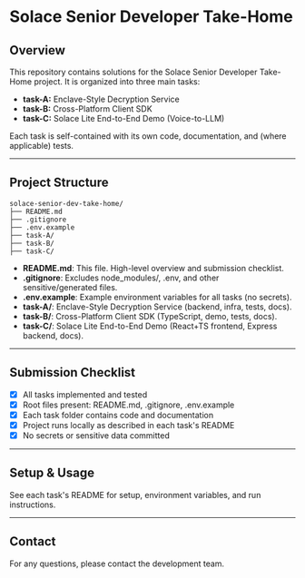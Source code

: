# Solace Senior Developer Take-Home

## Overview
This repository contains solutions for the Solace Senior Developer Take-Home project. It is organized into three main tasks:

- **task-A:** Enclave-Style Decryption Service
- **task-B:** Cross-Platform Client SDK
- **task-C:** Solace Lite End-to-End Demo (Voice-to-LLM)

Each task is self-contained with its own code, documentation, and (where applicable) tests.

---

## Project Structure
```
solace-senior-dev-take-home/
├── README.md
├── .gitignore
├── .env.example
├── task-A/
├── task-B/
├── task-C/
```

- **README.md**: This file. High-level overview and submission checklist.
- **.gitignore**: Excludes node_modules/, .env, and other sensitive/generated files.
- **.env.example**: Example environment variables for all tasks (no secrets).
- **task-A/**: Enclave-Style Decryption Service (backend, infra, tests, docs).
- **task-B/**: Cross-Platform Client SDK (TypeScript, demo, tests, docs).
- **task-C/**: Solace Lite End-to-End Demo (React+TS frontend, Express backend, docs).

---

## Submission Checklist
- [x] All tasks implemented and tested
- [x] Root files present: README.md, .gitignore, .env.example
- [x] Each task folder contains code and documentation
- [x] Project runs locally as described in each task's README
- [x] No secrets or sensitive data committed

---

## Setup & Usage
See each task's README for setup, environment variables, and run instructions.

---

## Contact
For any questions, please contact the development team. 